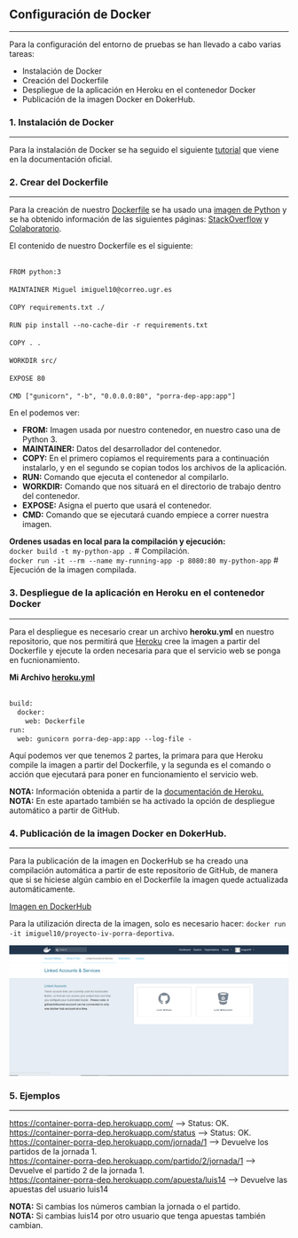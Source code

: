 ## Configuración de Docker
---


Para la configuración del entorno de pruebas se han llevado a cabo varias tareas:

* Instalación de Docker
* Creación del Dockerfile
* Despliegue de la aplicación en Heroku en el contenedor Docker
* Publicación de la imagen Docker en DokerHub.




### 1. Instalación de Docker

---

Para la instalación de Docker se ha seguido el siguiente [tutorial](https://docs.docker.com/install/linux/docker-ce/ubuntu/#install-docker-ce) que viene en la documentación oficial.


### 2. Crear del Dockerfile 

---
Para la creación de nuestro [Dockerfile](https://github.com/iMiguel10/Proyecto-IV-Porra-Deportiva-/blob/master/Dockerfile) se ha usado una [imagen de Python](https://hub.docker.com/_/python/) y se ha obtenido información de las siguientes páginas: [StackOverflow](https://stackoverflow.com/questions/43925487/how-to-run-gunicorn-on-docker) y [Colaboratorio](https://colaboratorio.net/davidochobits/sysadmin/2018/crear-imagenes-medida-docker-dockerfile/).

El contenido de nuestro Dockerfile es el siguiente:

~~~

FROM python:3

MAINTAINER Miguel imiguel10@correo.ugr.es

COPY requirements.txt ./

RUN pip install --no-cache-dir -r requirements.txt

COPY . .

WORKDIR src/

EXPOSE 80

CMD ["gunicorn", "-b", "0.0.0.0:80", "porra-dep-app:app"]

~~~

En el podemos ver:  

+ **FROM:** Imagen usada por nuestro contenedor, en nuestro caso una de Python 3.
+ **MAINTAINER:** Datos del desarrollador del contenedor.
+ **COPY:** En el primero copiamos el requirements para a continuación instalarlo, y en el segundo se copian todos los archivos de la aplicación.
+ **RUN:** Comando que ejecuta el contenedor al compilarlo.
+ **WORKDIR:** Comando que nos situará en el directorio de trabajo dentro del contenedor.
+ **EXPOSE:** Asigna el puerto que usará el contenedor.
+ **CMD:** Comando que se ejecutará cuando empiece a correr nuestra imagen.

**Ordenes usadas en local para la compilación y ejecución:**  
`docker build -t my-python-app .`  # Compilación.  
`docker run -it --rm --name my-running-app -p 8080:80 my-python-app` # Ejecución de la imagen compilada.


### 3. Despliegue de la aplicación en Heroku en el contenedor Docker
---
Para el despliegue es necesario crear un archivo **heroku.yml** en nuestro repositorio, que nos permitirá que [Heroku](https://www.heroku.com/) cree la imagen a partir del Dockerfile y ejecute la orden necesaria para que el servicio web se ponga en fucnionamiento.

**Mi Archivo [heroku.yml](https://github.com/iMiguel10/Proyecto-IV-Porra-Deportiva-/blob/master/heroku.yml)**  

~~~

build:
  docker:
    web: Dockerfile
run:
  web: gunicorn porra-dep-app:app --log-file -

~~~

Aquí podemos ver que tenemos 2 partes, la primara para que Heroku compile la imagen a partir del Dockerfile, y la segunda es el comando o acción que ejecutará para poner en funcionamiento el servicio web.

**NOTA:** Información obtenida a partir de la [documentación de Heroku.](https://devcenter.heroku.com/articles/build-docker-images-heroku-yml)  
**NOTA:** En este apartado también se ha activado la opción de despliegue automático a partir de GitHub.

### 4. Publicación de la imagen Docker en DokerHub.
---

Para la publicación de la imagen en DockerHub se ha creado una compilación automática a partir de este repositorio de GitHub, de manera que si se hiciese algún cambio en el Dockerfile la imagen quede actualizada automáticamente.

[Imagen en DockerHub](https://hub.docker.com/r/imiguel10/proyecto-iv-porra-deportiva/)

Para la utilización directa de la imagen, solo es necesario hacer: `docker run -it imiguel10/proyecto-iv-porra-deportiva`.

![DockerHub](https://github.com/iMiguel10/Proyecto-IV-Porra-Deportiva-/blob/master/img/DockerHub.PNG)

### 5. Ejemplos
---

https://container-porra-dep.herokuapp.com/  --> Status: OK.  
https://container-porra-dep.herokuapp.com/status  --> Status: OK.  
https://container-porra-dep.herokuapp.com/jornada/1 --> Devuelve los partidos de la jornada 1.   
https://container-porra-dep.herokuapp.com/partido/2/jornada/1 --> Devuelve el partido 2 de la jornada 1.  
https://container-porra-dep.herokuapp.com/apuesta/luis14 --> Devuelve las apuestas del usuario luis14

**NOTA:** Si cambias los números cambian la jornada o el partido.   
**NOTA:** Si cambias luis14 por otro usuario que tenga apuestas también cambian. 